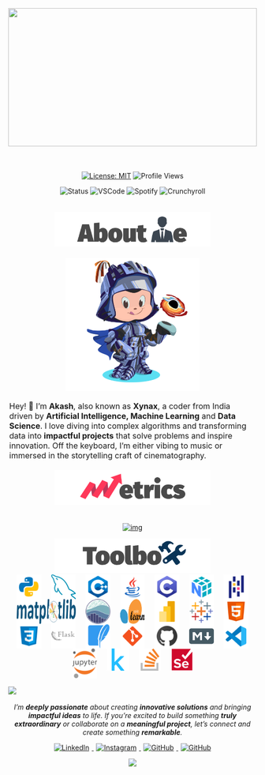 <img src="https://github.com/Anmol-Baranwal/Cool-GIFs-For-GitHub/assets/74038190/7d484dc9-68a9-4ee6-a767-aea59035c12d" width="100%" height= "280px" >

<!-- <img src="https://user-images.githubusercontent.com/74038190/225813708-98b745f2-7d22-48cf-9150-083f1b00d6c9.gif" width="100%"/> -->

<!-- <h3 align="center">Aakash</h3> -->
<br>
<br><br>

<div align="center">

[![License: MIT](https://img.shields.io/badge/License-MIT-green?style=flat-round)](LICENSE)
![Profile Views](https://komarev.com/ghpvc/?username=XynaxDev&style=flat&color=DB1CFF&label=Profile+Views)
</div>
<p align="center">
    <img src="https://api.statusbadges.me/badge/status/697499988636205137" alt="Status" />
    <img src="https://api.statusbadges.me/badge/vscode/697499988636205137" alt="VSCode" />
    <img src="https://api.statusbadges.me/badge/spotify/697499988636205137" alt="Spotify" />
    <img src="https://api.statusbadges.me/badge/crunchyroll/697499988636205137" alt="Crunchyroll" />
</p>


<!-- [![Typing SVG](https://readme-typing-svg.herokuapp.com?font=Borel&size=34&duration=3000&pause=1500&color=DB1CFF&center=true&vCenter=true&width=780&height=60&lines=🛠️Building+Data+Science+Solutions;💌Creating+Smart+Algorithms;🚀Developing+AI+Technologies;💡Coding+Intelligent+Systems;🔍Exploring+AI+Projects;🧾Crafting+Data+Insights;🤖Engineering+ML+Applications;)](https://git.io/typing-svg) -->


<div align="center">
<!-- <h1 style="font-size:35px;font-weight:bold"> <b>About Me</b> <img src="https://user-images.githubusercontent.com/74038190/229223156-0cbdaba9-3128-4d8e-8719-b6b4cf741b67.gif" width="30" height="30" style="margin-left:5px"/></h1> -->


<img style="margin: 20px 0px;" height=70px src="assets/about.png" alt="about-me" />

<div style="display: flex; align-items: center; justify-content: center; gap: 20px; flex-wrap: wrap; text-align: left;">
  <img src="assets/octocat1.png" height="270px" alt="octocat" style="flex-shrink: 0;">
  <p style="font-size: 16px; max-width: 500px; margin: 0;">
    Hey! 👋 I’m <b>Akash</b>, also known as <b>Xynax</b>, a coder from India driven by <b>Artificial Intelligence, Machine Learning</b> and <b>Data Science</b>.
    I love diving into complex algorithms and transforming data into <b>impactful projects</b> that solve problems and inspire innovation.
    Off the keyboard, I’m either vibing to music or immersed in the storytelling craft of cinematography.
  </p>
</div>


<img src="assets/metrics.png" style="margin: 20px 0px;" height=70px alt="metrics" />

<p>
    <a href="https://github.com/XynaxDev/">
        <img src="https://github-readme-streak-stats.herokuapp.com?user=XynaxDev&theme=transparent&hide_border=true&background=0D1117&stroke=DB1CFF&fire=DB1CFF&ring=DB1CFF&currStreakLabel=FFFFFF&sideLabels=FFFFFF&currStreakNum=FFFFFF&dates=FFFFFF&sideNums=FFFFFF" alt="img" />
    </a>
</p>

<img src="assets/toolbox.png" height=70px alt="toolbox" />
</div>


<div align="center" style="display: flex; flex-wrap: wrap; justify-content: center;">
    <img title="Python" alt="Python" src="assets/python.svg" width="50" height="50" style="vertical-align:down; margin: 0 10px"/>
    <img title="MySQL" alt="MySQL" src="assets/mysql.png" width="50" height="50" style="vertical-align:down; margin: 0 10px"/>
    <img title="C++" alt="C++" src="assets/c++.svg" width="50" height="50" style="vertical-align:down; margin: 0 10px"/>
    <img title="Java" alt="Java" src="assets/java.svg" width="50" height="50" style="vertical-align:down; margin: 0 10px"/>
    <img title="C" alt="C" src="assets/c.svg" width="50" height="50" style="vertical-align:down; margin: 0 10px"/>
    <img title="Numpy" alt="Numpy" src="assets/numpy.svg" width="50" height="50" style="vertical-align:down; margin: 0 10px"/>
    <img title="Pandas" alt="Pandas" src="assets/pandas.svg" width="50" height="50" style="vertical-align:down; margin: 0 10px"/>
    <img title="Matplotlib" alt="Matplotlib" src="assets/matplotlib.svg" width="120" height="50" style="vertical-align:down; margin: 0 10px"/>
    <img title="Seaborn" alt="Seaborn" src="assets/seaborn.svg" width="50" height="50" style="vertical-align:down; margin: 0 10px"/>
    <img title="Scikit Learn" alt="Scikit Learn" src="assets/scikitlearn.svg" width="50" height="50" style="vertical-align:down; margin: 0 10px"/>
    <img title="PowerBI" alt="PowerBI" src="assets/powerbi.svg" width="50" height="50" style="vertical-align:down; margin: 0 10px"/>
    <img title="Tableau" alt="Tableau" src="assets/tableau.svg" width="50" height="50" style="vertical-align:down; margin: 0 10px"/>
    <img title="HTML" alt="HTML" src="assets/html.svg" width="50" height="50" style="vertical-align:down; margin: 0 10px"/>
    <img title="CSS" alt="CSS" src="assets/css.svg" width="50" height="50" style="vertical-align:down; margin: 0 10px"/>
    <img title="Flask" alt="Flask" src="assets/flask.svg" width="50" height="50" style="vertical-align:down; margin: 0 10px"/>
    <img title="Sqlite" alt="Sqlite" src="assets/sqlite.svg" width="50" height="50" style="vertical-align:down; margin: 0 10px"/>
    <img title="Git" alt="Git" src="assets/git.svg" width="50" height="50" style="vertical-align:down; margin: 0 10px"/>
    <img title="Github" alt="Github" src="assets/github.svg" width="50" height="50" style="vertical-align:down; margin: 0 10px"/>
    <img title="Markdown" alt="Markdown" src="assets/md.png" width="50" height="50" style="vertical-align:down; margin: 0 10px"/>
    <img title="VSCode" alt="VSCode" src="assets/vscode.svg" width="50" height="50" style="vertical-align:down; margin: 0 10px"/>
    <img title="Jupyter" alt="Jupyter" src="assets/jupyter.png" width="50" height="60" style="vertical-align:down; margin: 0 10px"/>
    <img title="Kaggle" alt="Kaggle" src="assets/Kaggle.svg" width="45" height="45" style="vertical-align:down; margin: 0 10px"/>
    <img title="Stack Overflow" alt="Stack Overflow" src="assets/Stack Overflow.svg" width="45" height="45" style="vertical-align:down; margin: 0 10px"/>
    <img title="Selenium" alt="Selenium" src="assets/Selenium.svg" width="45" height="45" style="vertical-align:down; margin: 0 10px"/>
</div>
<br>

<img src="https://user-images.githubusercontent.com/74038190/212284100-561aa473-3905-4a80-b561-0d28506553ee.gif">


<p align="center">
    <i>I’m <b>deeply passionate</b> about creating <b>innovative solutions</b> and bringing <b>impactful ideas</b> to life. If you’re excited to build something <b>truly extraordinary</b> or collaborate on a <b>meaningful project</b>, let’s connect and create something <b>remarkable</b>.</i>
</p>

<p align="center">
    <a href="https://www.linkedin.com/in/aakass7/" title="LinkedIn">
        <img src="https://img.icons8.com/3d-fluency/94/linkedin--v2.png" width="40px" alt="LinkedIn" style="margin: 0 5px;" />
    </a>
    <a href="https://www.instagram.com/xynaxhere/" title="Instagram">
        <img src="https://img.icons8.com/3d-fluency/94/instagram-new.png" width="40px" alt="Instagram" style="margin: 0 5px;" />
    </a>
    <a href="https://github.com/XynaxDev" title="GitHub">
        <img src="https://img.icons8.com/3d-fluency/94/github-logo.png" width="40px" alt="GitHub" style="margin: 0 5px;" />
    </a>
    <a href="mailto:akashkumar.cs27@gmail.com" title="Gmail">
        <img src="https://img.icons8.com/fluency/48/mail--v1.png" width="40px" alt="GitHub" style="margin: 0 5px;" />
    </a>
    <!-- <a href="https://<your-portfolio-url>" title="Portfolio">
        <img src="https://img.icons8.com/3d-fluency/94/briefcase--v1.png" width="50px" alt="Portfolio" style="margin: 0 10px;" />
    </a>
    <a href="https://twitter.com/<your-username>" title="Twitter">
        <img src="https://img.icons8.com/3d-fluency/94/x.png" width="50px" alt="Twitter" style="margin: 0 10px;" />
    </a> -->
</p>

<p align="center">
  <img src="https://capsule-render.vercel.app/api?type=waving&color=gradient&height=70&section=footer"/>
</p>